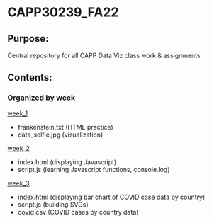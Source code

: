 # CAPP30239_FA22

## Purpose: 
Central repository for all CAPP Data Viz class work & assignments

## Contents: 
### Organized by week
 [week_1](https://github.com/esiu-23/CAPP30239_FA22/tree/main/week_01)
 - frankenstein.txt (HTML practice)
 - data_selfie.jpg (visualization)
 
 [week_2](https://github.com/esiu-23/CAPP30239_FA22/tree/main/week_02)
 - index.html (displaying Javascript)
 - script.js (learning Javascript functions, console.log)
 
 [week_3](https://github.com/esiu-23/CAPP30239_FA22/tree/main/week_03)
 - index.html (displaying bar chart of COVID case data by country)
 - script.js (building SVGs)
 - covid.csv (COVID cases by country data)
 
